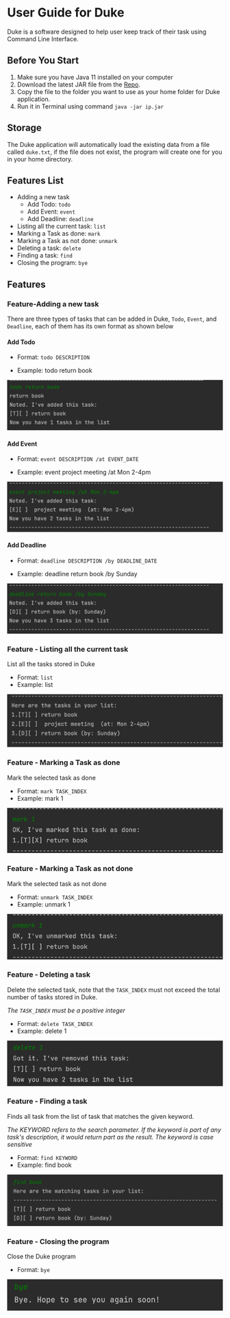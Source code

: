 # User Guide for Duke
Duke is a software designed to help user keep track of their task using Command Line Interface.


## Before You Start
1. Make sure you have Java 11 installed on your computer
2. Download the latest JAR file from the [Repo](https://github.com/lelerer/ip).
3. Copy the file to the folder you want to use as your home folder for Duke application.
4. Run it in Terminal using command `java -jar ip.jar`


## Storage
The Duke application will automatically load the existing data from a 
file called `duke.txt`, if the file does not exist, the program will create one for you in your home directory.


## Features List
- Adding a new task
  - Add Todo: `todo`
  - Add Event: `event`
  - Add Deadline: `deadline`
- Listing all the current task: `list`
- Marking a Task as done: `mark`
- Marking a Task as not done: `unmark`
- Deleting a task: `delete`
- Finding a task: `find` 
- Closing the program: `bye`


## Features

### Feature-Adding a new task
There are three types of tasks that can be added in Duke, `Todo`, `Event`, and `Deadline`, each of them has its own format as shown below
#### Add Todo 

- Format: `todo DESCRIPTION`

- Example: todo return book

![](TODO.png)

#### Add Event
- Format: `event DESCRIPTION /at EVENT_DATE`

- Example: event project meeting /at Mon 2-4pm

![](EVENT.png)

#### Add Deadline
- Format: `deadline DESCRIPTION /by DEADLINE_DATE`

- Example: deadline return book /by Sunday

![](DEADLINE.png)

### Feature - Listing all the current task
List all the tasks stored in Duke
- Format: `list`
- Example: list

![](LIST.png)

### Feature - Marking a Task as done
Mark the selected task as done
- Format: `mark TASK_INDEX`
- Example: mark 1

![](MARK.png)

### Feature - Marking a Task as not done
Mark the selected task as not done
- Format: `unmark TASK_INDEX`
- Example: unmark 1

![](UNMARK.png)

### Feature - Deleting a task
Delete the selected task, note that the `TASK_INDEX` must not exceed the total number of tasks stored in Duke.

*The `TASK_INDEX` must be a positive integer*
- Format: `delete TASK_INDEX`
- Example: delete 1

![](DELETE.png)

### Feature - Finding a task 
Finds all task from the list of task that matches the given keyword.

*The KEYWORD refers to the search parameter. If the keyword is part of any task's description, it would return part as the result.
The keyword is case sensitive*
- Format: `find KEYWORD`
- Example: find book

![](FIND.png)

### Feature - Closing the program
Close the Duke program
- Format: `bye`

![](BYE.png)